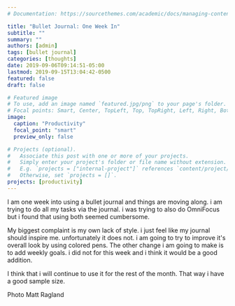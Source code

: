 ```yaml
---
# Documentation: https://sourcethemes.com/academic/docs/managing-content/

title: "Bullet Journal: One Week In"
subtitle: ""
summary: ""
authors: [admin]
tags: [bullet journal]
categories: [thoughts]
date: 2019-09-06T09:14:51-05:00
lastmod: 2019-09-15T13:04:42-0500
featured: false
draft: false

# Featured image
# To use, add an image named `featured.jpg/png` to your page's folder.
# Focal points: Smart, Center, TopLeft, Top, TopRight, Left, Right, BottomLeft, Bottom, BottomRight.
image:
  caption: "Productivity"
  focal_point: "smart"
  preview_only: false

# Projects (optional).
#   Associate this post with one or more of your projects.
#   Simply enter your project's folder or file name without extension.
#   E.g. `projects = ["internal-project"]` references `content/project/deep-learning/index.md`.
#   Otherwise, set `projects = []`.
projects: [productivity]
---
```


I am one week into using a bullet journal and things are moving along. i am trying to do all my tasks via the journal. i was trying to also do OmniFocus but i found that using both seemed cumbersome. 

My biggest complaint is my own lack of style. i just feel like my journal should inspire me. unfortunately it does not. i am going to try to improve it's overall look by using colored pens. The other change i am going to make is to add weekly goals. i did not for this week and i think it would be a good addition. 

I think that i will continue to use it for the rest of the month. That way i have a good sample size. 

Photo Matt Ragland
